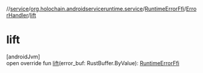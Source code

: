 //[service](../../../../index.md)/[org.holochain.androidserviceruntime.service](../../index.md)/[RuntimeErrorFfi](../index.md)/[ErrorHandler](index.md)/[lift](lift.md)

# lift

[androidJvm]\
open override fun [lift](lift.md)(error_buf: RustBuffer.ByValue): [RuntimeErrorFfi](../index.md)